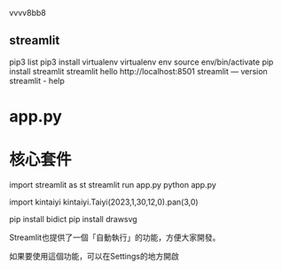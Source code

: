 vvvv8bb8

## streamlit
pip3 list
pip3 install virtualenv
virtualenv env
source env/bin/activate
pip install streamlit
streamlit hello
http://localhost:8501
streamlit — version
streamlit - help 
# app.py
# 核心套件
import streamlit as st
streamlit run app.py
python app.py

import kintaiyi
kintaiyi.Taiyi(2023,1,30,12,0).pan(3,0)


pip install bidict
pip install drawsvg

Streamlit也提供了一個「自動執行」的功能，方便大家開發。

如果要使用這個功能，可以在Settings的地方開啟
